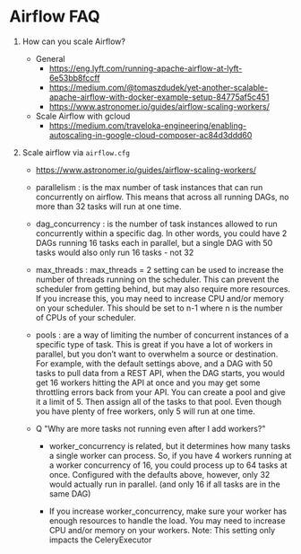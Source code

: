 # Airflow FAQ

1. How can you scale Airflow? 
	- General 
		- https://eng.lyft.com/running-apache-airflow-at-lyft-6e53bb8fccff
		- https://medium.com/@tomaszdudek/yet-another-scalable-apache-airflow-with-docker-example-setup-84775af5c451
		- https://www.astronomer.io/guides/airflow-scaling-workers/
	- Scale Airflow with gcloud 
		- https://medium.com/traveloka-engineering/enabling-autoscaling-in-google-cloud-composer-ac84d3ddd60

2. Scale airflow via `airflow.cfg `
	- https://www.astronomer.io/guides/airflow-scaling-workers/

	- parallelism : is the max number of task instances that can run concurrently on airflow. This means that across all running DAGs, no more than 32 tasks will run at one time.

	- dag_concurrency : is the number of task instances allowed to run concurrently within a specific dag. In other words, you could have 2 DAGs running 16 tasks each in parallel, but a single DAG with 50 tasks would also only run 16 tasks - not 32

	- max_threads : max_threads = 2 setting can be used to increase the number of threads running on the scheduler. This can prevent the scheduler from getting behind, but may also require more resources. If you increase this, you may need to increase CPU and/or memory on your scheduler. This should be set to n-1 where n is the number of CPUs of your scheduler.

	- pools : are a way of limiting the number of concurrent instances of a specific type of task. This is great if you have a lot of workers in parallel, but you don’t want to overwhelm a source or destination. For example, with the default settings above, and a DAG with 50 tasks to pull data from a REST API, when the DAG starts, you would get 16 workers hitting the API at once and you may get some throttling errors back from your API. You can create a pool and give it a limit of 5. Then assign all of the tasks to that pool. Even though you have plenty of free workers, only 5 will run at one time.


	- Q "Why are more tasks not running even after I add workers?"

		- worker_concurrency is related, but it determines how many tasks a single worker can process. So, if you have 4 workers running at a worker concurrency of 16, you could process up to 64 tasks at once. Configured with the defaults above, however, only 32 would actually run in parallel. (and only 16 if all tasks are in the same DAG)

		- If you increase worker_concurrency, make sure your worker has enough resources to handle the load. You may need to increase CPU and/or memory on your workers. Note: This setting only impacts the CeleryExecutor
